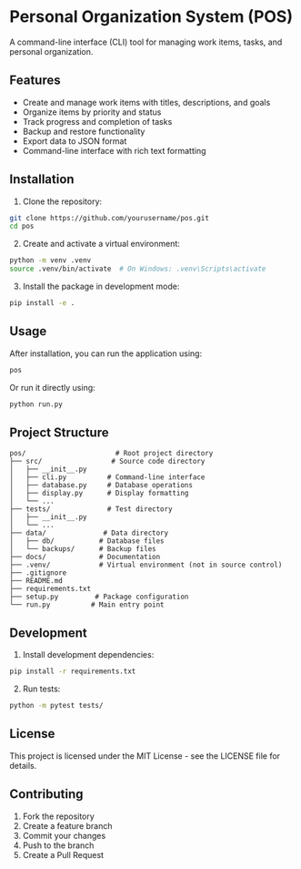# Personal Organization System (POS)

A command-line interface (CLI) tool for managing work items, tasks, and personal organization.

## Features

- Create and manage work items with titles, descriptions, and goals
- Organize items by priority and status
- Track progress and completion of tasks
- Backup and restore functionality
- Export data to JSON format
- Command-line interface with rich text formatting

## Installation

1. Clone the repository:
```bash
git clone https://github.com/yourusername/pos.git
cd pos
```

2. Create and activate a virtual environment:
```bash
python -m venv .venv
source .venv/bin/activate  # On Windows: .venv\Scripts\activate
```

3. Install the package in development mode:
```bash
pip install -e .
```

## Usage

After installation, you can run the application using:

```bash
pos
```

Or run it directly using:

```bash
python run.py
```

## Project Structure

```
pos/                      # Root project directory
├── src/                 # Source code directory
│   ├── __init__.py
│   ├── cli.py          # Command-line interface
│   ├── database.py     # Database operations
│   ├── display.py      # Display formatting
│   └── ...
├── tests/              # Test directory
│   ├── __init__.py
│   └── ...
├── data/              # Data directory
│   ├── db/           # Database files
│   └── backups/      # Backup files
├── docs/             # Documentation
├── .venv/            # Virtual environment (not in source control)
├── .gitignore
├── README.md
├── requirements.txt
├── setup.py         # Package configuration
└── run.py          # Main entry point
```

## Development

1. Install development dependencies:
```bash
pip install -r requirements.txt
```

2. Run tests:
```bash
python -m pytest tests/
```

## License

This project is licensed under the MIT License - see the LICENSE file for details.

## Contributing

1. Fork the repository
2. Create a feature branch
3. Commit your changes
4. Push to the branch
5. Create a Pull Request 
